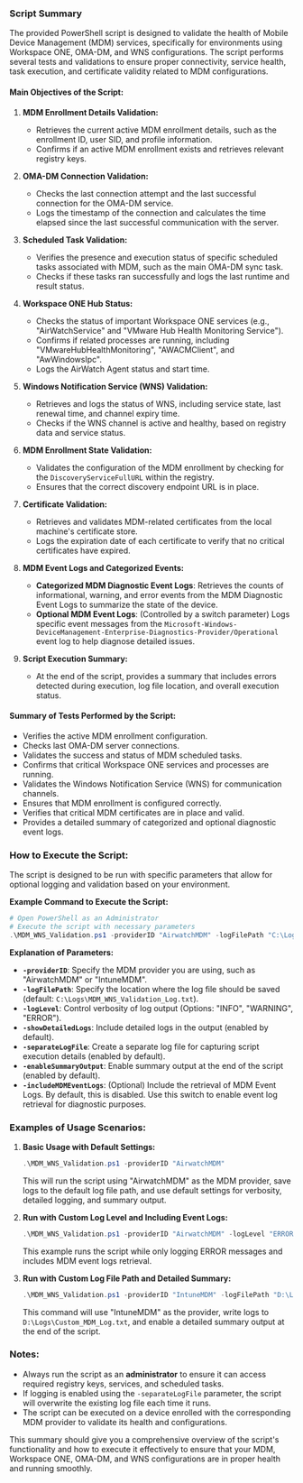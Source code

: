 ### **Script Summary**

The provided PowerShell script is designed to validate the health of Mobile Device Management (MDM) services, specifically for environments using Workspace ONE, OMA-DM, and WNS configurations. The script performs several tests and validations to ensure proper connectivity, service health, task execution, and certificate validity related to MDM configurations. 

#### **Main Objectives of the Script:**

1. **MDM Enrollment Details Validation:**
   - Retrieves the current active MDM enrollment details, such as the enrollment ID, user SID, and profile information.
   - Confirms if an active MDM enrollment exists and retrieves relevant registry keys.

2. **OMA-DM Connection Validation:**
   - Checks the last connection attempt and the last successful connection for the OMA-DM service.
   - Logs the timestamp of the connection and calculates the time elapsed since the last successful communication with the server.

3. **Scheduled Task Validation:**
   - Verifies the presence and execution status of specific scheduled tasks associated with MDM, such as the main OMA-DM sync task.
   - Checks if these tasks ran successfully and logs the last runtime and result status.

4. **Workspace ONE Hub Status:**
   - Checks the status of important Workspace ONE services (e.g., "AirWatchService" and "VMware Hub Health Monitoring Service").
   - Confirms if related processes are running, including "VMwareHubHealthMonitoring", "AWACMClient", and "AwWindowsIpc".
   - Logs the AirWatch Agent status and start time.

5. **Windows Notification Service (WNS) Validation:**
   - Retrieves and logs the status of WNS, including service state, last renewal time, and channel expiry time.
   - Checks if the WNS channel is active and healthy, based on registry data and service status.

6. **MDM Enrollment State Validation:**
   - Validates the configuration of the MDM enrollment by checking for the `DiscoveryServiceFullURL` within the registry.
   - Ensures that the correct discovery endpoint URL is in place.

7. **Certificate Validation:**
   - Retrieves and validates MDM-related certificates from the local machine's certificate store.
   - Logs the expiration date of each certificate to verify that no critical certificates have expired.

8. **MDM Event Logs and Categorized Events:**
   - **Categorized MDM Diagnostic Event Logs**: Retrieves the counts of informational, warning, and error events from the MDM Diagnostic Event Logs to summarize the state of the device.
   - **Optional MDM Event Logs**: (Controlled by a switch parameter) Logs specific event messages from the `Microsoft-Windows-DeviceManagement-Enterprise-Diagnostics-Provider/Operational` event log to help diagnose detailed issues.
  
9. **Script Execution Summary:**
   - At the end of the script, provides a summary that includes errors detected during execution, log file location, and overall execution status.

#### **Summary of Tests Performed by the Script:**
- Verifies the active MDM enrollment configuration.
- Checks last OMA-DM server connections.
- Validates the success and status of MDM scheduled tasks.
- Confirms that critical Workspace ONE services and processes are running.
- Validates the Windows Notification Service (WNS) for communication channels.
- Ensures that MDM enrollment is configured correctly.
- Verifies that critical MDM certificates are in place and valid.
- Provides a detailed summary of categorized and optional diagnostic event logs.

### **How to Execute the Script:**

The script is designed to be run with specific parameters that allow for optional logging and validation based on your environment.

**Example Command to Execute the Script:**
```powershell
# Open PowerShell as an Administrator
# Execute the script with necessary parameters
.\MDM_WNS_Validation.ps1 -providerID "AirwatchMDM" -logFilePath "C:\Logs\MDM_WNS_Validation_Log.txt" -logLevel "INFO" -showDetailedLogs -separateLogFile -enableSummaryOutput -includeMDMEventLogs
```

**Explanation of Parameters:**

- **`-providerID`**: Specify the MDM provider you are using, such as "AirwatchMDM" or "IntuneMDM".
- **`-logFilePath`**: Specify the location where the log file should be saved (default: `C:\Logs\MDM_WNS_Validation_Log.txt`).
- **`-logLevel`**: Control verbosity of log output (Options: "INFO", "WARNING", "ERROR").
- **`-showDetailedLogs`**: Include detailed logs in the output (enabled by default).
- **`-separateLogFile`**: Create a separate log file for capturing script execution details (enabled by default).
- **`-enableSummaryOutput`**: Enable summary output at the end of the script (enabled by default).
- **`-includeMDMEventLogs`**: (Optional) Include the retrieval of MDM Event Logs. By default, this is disabled. Use this switch to enable event log retrieval for diagnostic purposes.

### **Examples of Usage Scenarios:**

1. **Basic Usage with Default Settings:**
   ```powershell
   .\MDM_WNS_Validation.ps1 -providerID "AirwatchMDM"
   ```
   This will run the script using "AirwatchMDM" as the MDM provider, save logs to the default log file path, and use default settings for verbosity, detailed logging, and summary output.

2. **Run with Custom Log Level and Including Event Logs:**
   ```powershell
   .\MDM_WNS_Validation.ps1 -providerID "AirwatchMDM" -logLevel "ERROR" -includeMDMEventLogs
   ```
   This example runs the script while only logging ERROR messages and includes MDM event logs retrieval.

3. **Run with Custom Log File Path and Detailed Summary:**
   ```powershell
   .\MDM_WNS_Validation.ps1 -providerID "IntuneMDM" -logFilePath "D:\Logs\Custom_MDM_Log.txt" -enableSummaryOutput
   ```
   This command will use "IntuneMDM" as the provider, write logs to `D:\Logs\Custom_MDM_Log.txt`, and enable a detailed summary output at the end of the script.

### **Notes:**
- Always run the script as an **administrator** to ensure it can access required registry keys, services, and scheduled tasks.
- If logging is enabled using the `-separateLogFile` parameter, the script will overwrite the existing log file each time it runs.
- The script can be executed on a device enrolled with the corresponding MDM provider to validate its health and configurations.

This summary should give you a comprehensive overview of the script's functionality and how to execute it effectively to ensure that your MDM, Workspace ONE, OMA-DM, and WNS configurations are in proper health and running smoothly.
